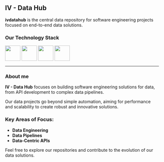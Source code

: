 
## IV - Data Hub

**ivdatahub** is the central data repository for software engineering projects focused on end-to-end data solutions.

### Our Technology Stack

<img src="https://cdn.jsdelivr.net/gh/devicons/devicon@latest/icons/python/python-original-wordmark.svg" width="50" height="50"/>  <img src="https://cdn.jsdelivr.net/gh/devicons/devicon@latest/icons/fastapi/fastapi-original-wordmark.svg" width="50" height="50"/>  <img src="https://cdn.jsdelivr.net/gh/devicons/devicon@latest/icons/flask/flask-original-wordmark.svg" width="50" height="50"/>  <img src="https://cdn.jsdelivr.net/gh/devicons/devicon@latest/icons/jupyter/jupyter-original-wordmark.svg" width="50" height="50"/> 

---

### About me

**IV - Data Hub** focuses on building software engineering solutions for data, from API development to complex data pipelines. 

Our data projects go beyond simple automation, aiming for performance and scalability to create robust and innovative solutions.

### Key Areas of Focus:
- **Data Engineering**
- **Data Pipelines**
- **Data-Centric APIs**

Feel free to explore our repositories and contribute to the evolution of our data solutions.
